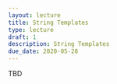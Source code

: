 ```yaml
---
layout: lecture
title: String Templates
type: lecture
draft: 1
description: String Templates
due_date: 2020-05-28
---
```


TBD